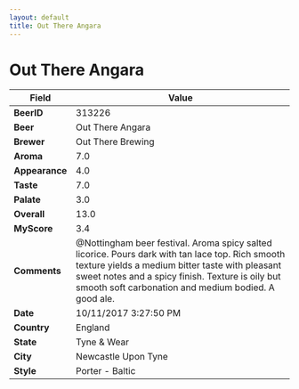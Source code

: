 ```yaml
---
layout: default
title: Out There Angara
---
```


# Out There Angara

| Field         | Value     |
|---------------|-----------|
| **BeerID** | 313226 |
| **Beer** | Out There Angara |
| **Brewer** | Out There Brewing |
| **Aroma** | 7.0 |
| **Appearance** | 4.0 |
| **Taste** | 7.0 |
| **Palate** | 3.0 |
| **Overall** | 13.0 |
| **MyScore** | 3.4 |
| **Comments** | @Nottingham beer festival. Aroma spicy salted licorice. Pours dark with tan lace top. Rich smooth texture yields a medium bitter taste with pleasant sweet notes and a spicy finish. Texture is oily but smooth soft carbonation and medium bodied. A good ale. |
| **Date** | 10/11/2017 3:27:50 PM |
| **Country** | England |
| **State** | Tyne &amp; Wear |
| **City** | Newcastle Upon Tyne |
| **Style** | Porter - Baltic |
